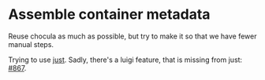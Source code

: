 # Assemble container metadata

Reuse chocula as much as possible, but try to make it so that we have fewer
manual steps.

Trying to use [just](https://github.com/casey/just). Sadly, there's a luigi
feature, that is missing from just:
[#867](https://github.com/casey/just/issues/867#issuecomment-859178319).

